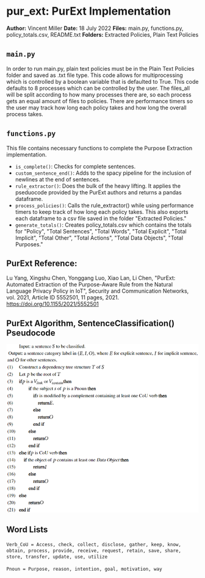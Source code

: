 # pur_ext: PurExt Implementation
**Author:** Vincent Miller
**Date:** 18 July 2022
**Files:** main.py, functions.py, policy_totals.csv, README.txt
**Folders:** Extracted Policies, Plain Text Policies

## `main.py`

In order to run main.py, plain text policies must be in the Plain Text Policies
folder and saved as .txt file type. This code allows for multiprocessing which
is controlled by a boolean variable that is defaulted to True. This code defaults
to 8 processes which can be controlled by the user. The files_all will be split
according to how many processes there are, so each process gets an equal amount
of files to policies. There are performance timers so the user may track how long
each policy takes and how long the overall process takes.

## `functions.py`

This file contains necessary functions to complete the Purpose Extraction
implementation. 

* `is_complete()`: Checks for complete sentences. 
* `custom_sentence_end()`: Adds to the spacy pipeline for the inclusion of newlines at the end of sentences.
* `rule_extractor()`: Does the bulk of the heavy lifting. It applies the pseduocode provided by the PurExt authors and returns a pandas dataframe.
* `process_policies()`: Calls the rule_extractor() while using performance timers to keep track of how long each policy takes. This also exports each dataframe to a csv file saved in the folder "Extracted Policies."
* `generate_totals()`: Creates policy_totals.csv which contains the totals for "Policy", "Total Sentences", "Total Words", "Total Explicit", "Total Implicit", "Total Other", "Total Actions", "Total Data Objects", "Total Purposes."

## PurExt Reference:

Lu Yang, Xingshu Chen, Yonggang Luo, Xiao Lan, Li Chen, 
"PurExt: Automated Extraction of the Purpose-Aware Rule from the Natural 
Language Privacy Policy in IoT", Security and Communication Networks, 
vol. 2021, Article ID 5552501, 11 pages, 2021. 
https://doi.org/10.1155/2021/5552501

## PurExt Algorithm, SentenceClassification() Pseudocode

<p align="center" >
  <img width="700" src="./algorithm.PNG">
</p>

## Word Lists
    Verb_CoU = Access, check, collect, disclose, gather, keep, know, obtain, process, provide, receive, request, retain, save, share, store, transfer, update, use, utilize
  
    Pnoun = Purpose, reason, intention, goal, motivation, way
